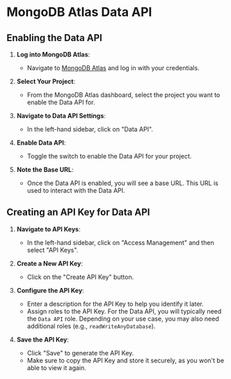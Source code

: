 # MongoDB Atlas Data API

## Enabling the Data API

1. **Log into MongoDB Atlas**:
   - Navigate to [MongoDB Atlas](https://cloud.mongodb.com/) and log in with your credentials.

2. **Select Your Project**:
   - From the MongoDB Atlas dashboard, select the project you want to enable the Data API for.

3. **Navigate to Data API Settings**:
   - In the left-hand sidebar, click on "Data API".

4. **Enable Data API**:
   - Toggle the switch to enable the Data API for your project.

5. **Note the Base URL**:
   - Once the Data API is enabled, you will see a base URL. This URL is used to interact with the Data API.

## Creating an API Key for Data API

1. **Navigate to API Keys**:
   - In the left-hand sidebar, click on "Access Management" and then select "API Keys".

2. **Create a New API Key**:
   - Click on the "Create API Key" button.

3. **Configure the API Key**:
   - Enter a description for the API Key to help you identify it later.
   - Assign roles to the API Key. For the Data API, you will typically need the `Data API` role. Depending on your use case, you may also need additional roles (e.g., `readWriteAnyDatabase`).

4. **Save the API Key**:
   - Click "Save" to generate the API Key.
   - Make sure to copy the API Key and store it securely, as you won't be able to view it again.